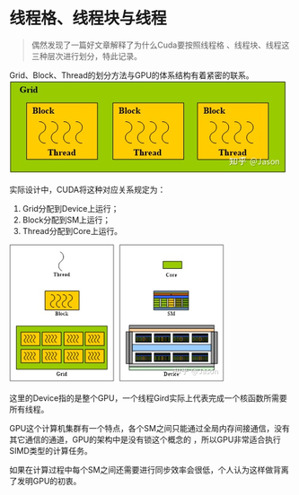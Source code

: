 # 线程格、线程块与线程

> 偶然发现了一篇好文章解释了为什么Cuda要按照线程格
、线程块、线程这三种层次进行划分，特此记录。

Grid、Block、Thread的划分方法与GPU的体系结构有着紧密的联系。
![](_img/thread.jpg)





实际设计中，CUDA将这种对应关系规定为：
1. Grid分配到Device上运行；
2. Block分配到SM上运行；
3. Thread分配到Core上运行。

![](_img/dev.jpg)


这里的Device指的是整个GPU，一个线程Gird实际上代表完成一个核函数所需要所有线程。

GPU这个计算机集群有一个特点，各个SM之间只能通过全局内存间接通信，没有其它通信的通道，GPU的架构中是没有锁这个概念的
，所以GPU非常适合执行SIMD类型的计算任务。

如果在计算过程中每个SM之间还需要进行同步效率会很低，个人认为这样做背离了发明GPU的初衷。
